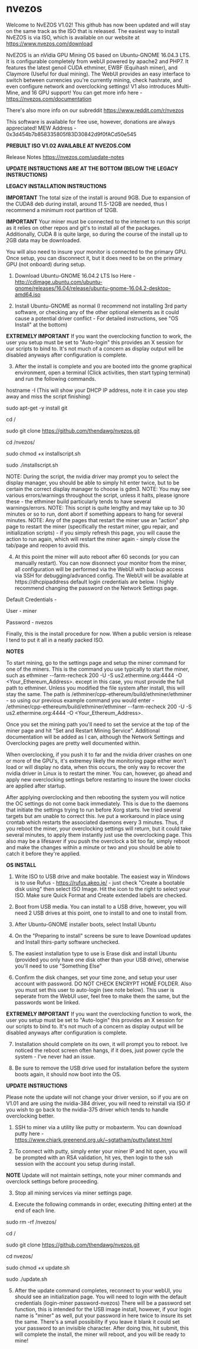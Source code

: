 # nvezos
Welcome to NvEZOS V1.02! This github has now been updated and will stay on the same track as the ISO that is released. The easiest way to install NvEZOS is via ISO, which is available on our website at https://www.nvezos.com/download 

NvEZOS is an nVidia GPU Mining OS based on Ubuntu-GNOME 16.04.3 LTS. It is configurable completely from webUI powered by apache2 and PHP7. It features the latest genoil CUDA ethminer, EWBF (Equihash miner), and Claymore (Useful for dual mining). The WebUI provides an easy interface to switch between currencies you're currently mining, check hashrate, and even configure network and overclocking settings! V1 also introduces Multi-Mine, and 16 GPU support! You can get more info here - https://nvezos.com/documentation

There's also more info on our subreddit https://www.reddit.com/r/nvezos

This software is available for free use, however, donations are always appreciated!
MEW Address - 0x3d454b7b858335805f83D30842d9f0fACd50e545

**PREBUILT ISO V1.02 AVAILABLE AT NVEZOS.COM**

Release Notes https://nvezos.com/update-notes

**UPDATE INSTRUCTIONS ARE AT THE BOTTOM (BELOW THE LEGACY INSTRUCTIONS)**

**LEGACY INSTALLATION INSTRUCTIONS**

**IMPORTANT** The total size of the install is around 9GB. Due to expansion of the CUDA8 deb during install, around 11.5-12GB are needed, thus I recommend a minimum root partition of 12GB.

**IMPORTANT** Your miner must be connected to the internet to run this script as it relies on other repos and git's to install all of the packages. Additionally, CUDA 8 is quite large, so during the course of the install up to 2GB data may be downloaded.

You will also need to insure your monitor is connected to the primary GPU. Once setup, you can disconnect it, but it does need to be on the primary GPU (not onboard) during setup.

1) Download Ubuntu-GNOME 16.04.2 LTS Iso Here - http://cdimage.ubuntu.com/ubuntu-gnome/releases/16.04/release/ubuntu-gnome-16.04.2-desktop-amd64.iso

2) Install Ubuntu-GNOME as normal (I recommend not installing 3rd party software, or checking any of the other optional elements as it could cause a potential driver conflict - For detailed instructions, see "OS Install" at the bottom)

**EXTREMELY IMPORTANT** If you want the overclocking function to work, the user you setup must be set to "Auto-login" this provides an X session for our scripts to bind to. It's not much of a concern as display output will be disabled anyways after configuration is complete.

3) After the install is complete and you are booted into the gnome graphical environment, open a terminal (Click activities, then start typing terminal) and run the following commands.

hostname -I (This will show your DHCP IP address, note it in case you step away and miss the script finishing)

sudo apt-get -y install git

cd /

sudo git clone https://github.com/thendawg/nvezos.git

cd /nvezos/

sudo chmod +x installscript.sh

sudo ./installscript.sh


NOTE: During the script, the nvidia driver may prompt you to select the display manager, you should be able to simply hit enter twice, but to be certain the correct display manager to choose is gdm3.
NOTE: You may see various errors/warnings throughout the script, unless it halts, please ignore these - the ethminer build particularly tends to have several warnings/errors.
NOTE: This script is quite lengthy and may take up to 30 minutes or so to run, dont abort if something appears to hang for several minutes.
NOTE: Any of the pages that restart the miner use an "action" php page to restart the miner (specifically the restart miner, gpu repair, and initialization scripts) - if you simply refresh this page, you will cause the action to run again, which will restart the miner again - simply close the tab/page and reopen to avoid this.

4) At this point the miner will auto reboot after 60 seconds (or you can manually restart). You can now disonnect your monitor from the miner, all configuration will be performed via the WebUI with backup access via SSH for debugging/advanced config. The WebUI will be available at https://dhcpipaddress default login credentials are below. I highly recommend changing the password on the Network Settings page.

Default Credentials -

User - miner

Password - nvezos

Finally, this is the install procedure for now. When a public version is release I tend to put it all in a neatly packed ISO.

**NOTES**

To start mining, go to the settings page and setup the miner command for one of the miners. This is the command you use typically to start the miner, such as ethminer --farm-recheck 200 -U -S us2.ethermine.org:4444 -O <Your_Ethereum_Address>.<RigName> except in this case, you must provide the full path to ethminer. Unless you modified the file system after install, this will stay the same. The path is /ethminer/cpp-ethereum/build/ethminer/ethminer - so using our previous example command you would enter - /ethminer/cpp-ethereum/build/ethminer/ethminer --farm-recheck 200 -U -S us2.ethermine.org:4444 -O <Your_Ethereum_Address>.<RigName>

Once you set the mining path you'll need to set the service at the top of the miner page and hit "Set and Restart Mining Service". Additional documentation will be added as I can, although the Network Settings and Overclocking pages are pretty well documented within.

When overclocking, if you push it to far and the nvidia driver crashes on one or more of the GPU's, it's extremey likely the monitoring page either won't load or will display no data, when this occurs, the only way to recover the nvidia driver in Linux is to restart the miner. You can, however, go ahead and apply new overclocking settings before restarting to insure the lower clocks are applied after startup.

After applying overclocking and then rebooting the system you will notice the OC settings do not come back immediately. This is due to the daemons that initiate the settings trying to run before Xorg starts. Ive tried several targets but am unable to correct this. Ive put a workaround in place using crontab which restarts the associated daemons every 3 minutes. Thus, if you reboot the miner, your overclocking settings will return, but it could take several minutes, to apply them instantly just use the overclocking page. This also may be a lifesaver if you push the overclock a bit too far, simply reboot and make the changes within a minute or two and you should be able to catch it before they're applied.

**OS INSTALL**

1) Write ISO to USB drive and make bootable. The easiest way in Windows is to use Rufus - https://rufus.akeo.ie/ - just check "Create a bootable disk using" then select ISO Image. Hit the icon to the right to select your ISO. Make sure Quick Format and Create extended labels are checked.

2) Boot from USB media. You can install to a USB drive, however, you will need 2 USB drives at this point, one to install to and one to install from.

3) After Ubuntu-GNOME installer boots, select Install Ubuntu

4) On the "Preparing to install" screens be sure to leave Download updates and Install thirs-party software unchecked.

5) The easiest installation type to use is Erase disk and install Ubuntu (provided you only have one disk other than your USB drive), otherwise you'll need to use "Something Else"

6) Confirm the disk changes, set your time zone, and setup your user account with password. DO NOT CHECK ENCRYPT HOME FOLDER. Also you must set this user to auto-login (see note below). This user is seperate from the WebUI user, feel free to make them the same, but the passwords wont be linked.

**EXTREMELY IMPORTANT** If you want the overclocking function to work, the user you setup must be set to "Auto-login" this provides an X session for our scripts to bind to. It's not much of a concern as display output will be disabled anyways after configuration is complete.

7) Installation should complete on its own, it will prompt you to reboot. Ive noticed the reboot screen often hangs, if it does, just power cycle the system - I've never had an issue.

8) Be sure to remove the USB drive used for installation before the system boots again, it should now boot into the OS.

**UPDATE INSTRUCTIONS**

Please note the update will not change your driver version, so if you are on V1.01 and are using the nvidia-384 driver, you will need to reinstall via ISO if you wish to go back to the nvidia-375 driver which tends to handle overclocking better.

1) SSH to miner via a utility like putty or mobaxterm. You can download putty here - https://www.chiark.greenend.org.uk/~sgtatham/putty/latest.html

2) To connect with putty, simply enter your miner IP and hit open, you will be prompted with an RSA validation, hit yes, then login to the ssh session with the account you setup during install.

**NOTE** Update will not maintain settings, note your miner commands and overclock settings before proceeding. 

3) Stop all mining services via miner settings page.

4) Execute the following commands in order, executing (hitting enter) at the end of each line.

sudo rm -rf /nvezos/

cd /

sudo git clone https://github.com/thendawg/nvezos.git

cd nvezos/

sudo chmod +x update.sh

sudo ./update.sh

5) After the update command completes, reconnect to your webUI, you should see an initialization page. You will need to login with the default credentials (login-miner password-nvezos) There will be a password set function, this is intended for the USB image install, however, if your login name is "miner" as well, put your password in here twice to insure its set the same. There's a small possibility if you leave it blank it could set your password to an invisible character. After doing this, hit submit, this will complete the install, the miner will reboot, and you will be ready to mine!




